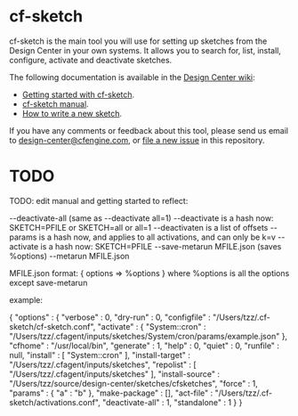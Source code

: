 # cf-sketch

cf-sketch is the main tool you will use for setting up sketches from
the Design Center in your own systems. It allows you to search for,
list, install, configure, activate and deactivate sketches.

The following documentation is available in the
[Design Center wiki](https://github.com/cfengine/design-center/wiki): 

- [Getting started with cf-sketch](https://github.com/cfengine/design-center/wiki/Getting-started-with-cf–sketch).
- [cf-sketch manual](https://github.com/cfengine/design-center/wiki/cf–sketch-manual).
- [How to write a new sketch](https://github.com/cfengine/design-center/wiki/How-to-write-a-new-sketch).

If you have any comments or feedback about this tool, please send us
email to <design-center@cfengine.com>, or
[file a new issue](https://github.com/cfengine/design-center/issues)
in this repository.

# TODO
TODO: edit manual and getting started to reflect:

--deactivate-all (same as --deactivate all=1)
--deactivate is a hash now: SKETCH=PFILE or SKETCH=all or all=1
--deactivaten is a list of offsets
--params is a hash now, and applies to all activations, and can only be k=v
--activate is a hash now: SKETCH=PFILE
--save-metarun MFILE.json (saves %options)
--metarun MFILE.json

MFILE.json format: { options => \%options }
where %options is all the options except save-metarun

example:

{
   "options" : {
      "verbose" : 0,
      "dry-run" : 0,
      "configfile" : "/Users/tzz/.cf-sketch/cf-sketch.conf",
      "activate" : {
         "System::cron" : "/Users/tzz/.cfagent/inputs/sketches/System/cron/params/example.json"
      },
      "cfhome" : "/usr/local/bin",
      "generate" : 1,
      "help" : 0,
      "quiet" : 0,
      "runfile" : null,
      "install" : [
         "System::cron"
      ],
      "install-target" : "/Users/tzz/.cfagent/inputs/sketches",
      "repolist" : [
         "/Users/tzz/.cfagent/inputs/sketches"
      ],
      "install-source" : "/Users/tzz/source/design-center/sketches/cfsketches",
      "force" : 1,
      "params" : {
         "a" : "b"
      },
      "make-package" : [],
      "act-file" : "/Users/tzz/.cf-sketch/activations.conf",
      "deactivate-all" : 1,
      "standalone" : 1
   }
}

